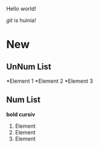 Hello world!

*git* is huinia!

# New

## UnNum List

*Element 1
*Element 2
*Element 3

## Num List

**bold cursiv**

1. Element
2. Element
3. Element